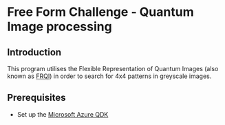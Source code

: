 # Free Form Challenge - Quantum Image processing 

## Introduction
This program utilises the Flexible Representation of Quantum Images (also known as [FRQI](https://qiskit.org/textbook/ch-applications/image-processing-frqi-neqr.html)) in order to search for 4x4 patterns in greyscale images.

## Prerequisites
* Set up the [Microsoft Azure QDK](https://docs.microsoft.com/en-gb/azure/quantum/install-overview-qdk)

##
